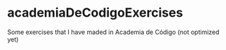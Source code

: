# academiaDeCodigoExercises
Some exercises that I have maded in Academia de Código (not optimized yet)
